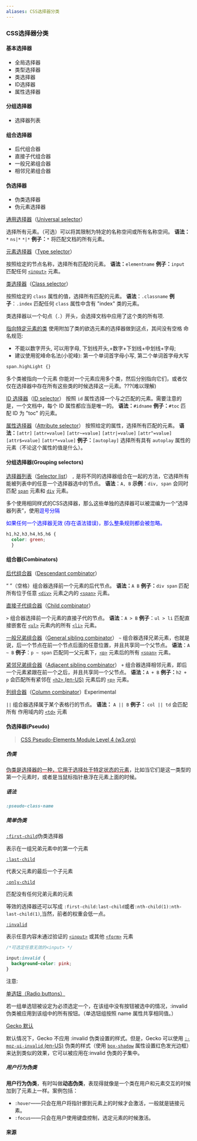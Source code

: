 ```yaml
---
aliases: CSS选择器分类
---
```


### CSS选择器分类


#### 基本选择器

* 全局选择器
* 类型选择器
* 类选择器
* ID选择器
* 属性选择器

#### 分组选择器
* 选择器列表

#### 组合选择器
* 后代组合器
* 直接子代组合器
* 一般兄弟组合器
* 相邻兄弟组合器

#### 伪选择器
* 伪类选择器
* 伪元素选择器






[通用选择器](https://developer.mozilla.org/zh-CN/docs/Web/CSS/Universal_selectors)（[Universal selector](https://developer.mozilla.org/zh-CN/docs/Web/CSS/Universal_selectors)）

选择所有元素。（可选）可以将其限制为特定的名称空间或所有名称空间。 **语法：**`*` `ns|*` `*|*` **例子：**`*` 将匹配文档的所有元素。

[元素选择器](https://developer.mozilla.org/zh-CN/docs/Web/CSS/Type_selectors)（[Type selector](https://developer.mozilla.org/zh-CN/docs/Web/CSS/Type_selectors)）

按照给定的节点名称，选择所有匹配的元素。 **语法：**`elementname` **例子：**`input` 匹配任何 [`<input>`](https://developer.mozilla.org/zh-CN/docs/Web/HTML/Element/Input) 元素。

[类选择器](https://developer.mozilla.org/zh-CN/docs/Web/CSS/Class_selectors)（[Class selector](https://developer.mozilla.org/zh-CN/docs/Web/CSS/Class_selectors)）

按照给定的 `class` 属性的值，选择所有匹配的元素。 **语法**：`.classname` **例子**：`.index` 匹配任何 `class` 属性中含有 "index" 类的元素。

类选择器以一个句点（`.`）开头，会选择文档中应用了这个类的所有项.

<u>指向特定元素的类</u>
使用附加了类的欲选元素的选择器做到这点，其间没有空格
命名规范: 
* 不能以数字开头, 可以用字母, 下划线开头,+数字+下划线+中划线+字母;
* 建议使用驼峰命名法(小驼峰): 第一个单词首字母小写, 第二个单词首字母大写
```html
span.highLight {}
```

多个类被指向一个元素
你能对一个元素应用多个类，然后分别指向它们，或者仅仅在选择器中存在所有这些类的时候选择这一元素。???(难以理解)

[ID 选择器](https://developer.mozilla.org/zh-CN/docs/Web/CSS/ID_selectors)（[ID selector](https://developer.mozilla.org/zh-CN/docs/Web/CSS/ID_selectors)）
按照 `id` 属性选择一个与之匹配的元素。需要注意的是，一个文档中，每个 ID 属性都应当是唯一的。 **语法：**`#idname` **例子：**`#toc` 匹配 ID 为 "toc" 的元素。

[属性选择器](https://developer.mozilla.org/zh-CN/docs/Web/CSS/Attribute_selectors)（[Attribute selector](https://developer.mozilla.org/zh-CN/docs/Web/CSS/Attribute_selectors)）
按照给定的属性，选择所有匹配的元素。 **语法：**`[attr]` `[attr=value]` `[attr~=value]` `[attr|=value]` `[attr^=value]` `[attr$=value]` `[attr*=value]` **例子：**`[autoplay]` 选择所有具有 `autoplay` 属性的元素（不论这个属性的值是什么）。



#### 分组选择器(Grouping selectors)

[选择器列表](https://developer.mozilla.org/zh-CN/docs/Web/CSS/Selector_list)（[Selector list](https://developer.mozilla.org/zh-CN/docs/Web/CSS/Selector_list)）
`,` 是将不同的选择器组合在一起的方法，它选择所有能被列表中的任意一个选择器选中的节点。 **语法**：`A, B` **示例**：`div, span` 会同时匹配 [`span`](https://developer.mozilla.org/zh-CN/docs/Web/HTML/Element/span) 元素和 [`div`](https://developer.mozilla.org/zh-CN/docs/Web/HTML/Element/div) 元素。

多个使用相同样式的CSS选择器，那么这些单独的选择器可以被混编为一个“选择器列表”，使用<span style="color:blue">逗号分隔</span>

<span style="color:blue">如果任何一个选择器无效 (存在语法错误)，那么整条规则都会被忽略。</span>

```css
h1,h2,h3,h4,h5,h6 {
  color: green;
  }
```



#### 组合器(Combinators)
[后代组合器](https://developer.mozilla.org/zh-CN/docs/Web/CSS/Descendant_combinator)（[Descendant combinator](https://developer.mozilla.org/zh-CN/docs/Web/CSS/Descendant_combinator)）

“ ”（空格）组合器选择前一个元素的后代节点。 **语法：**`A B` **例子：**`div span` 匹配所有位于任意 [`<div>`](https://developer.mozilla.org/zh-CN/docs/Web/HTML/Element/div) 元素之内的 [`<span>`](https://developer.mozilla.org/zh-CN/docs/Web/HTML/Element/span) 元素。

[直接子代组合器](https://developer.mozilla.org/zh-CN/docs/Web/CSS/Child_combinator)（[Child combinator](https://developer.mozilla.org/zh-CN/docs/Web/CSS/Child_combinator)）

`>` 组合器选择前一个元素的直接子代的节点。 **语法**：`A > B` **例子**：`ul > li` 匹配直接嵌套在 [`<ul>`](https://developer.mozilla.org/zh-CN/docs/Web/HTML/Element/ul) 元素内的所有 [`<li>`](https://developer.mozilla.org/zh-CN/docs/Web/HTML/Element/li) 元素。

[一般兄弟组合器](https://developer.mozilla.org/zh-CN/docs/Web/CSS/General_sibling_combinator)（[General sibling combinator](https://developer.mozilla.org/zh-CN/docs/Web/CSS/General_sibling_combinator)）
`~` 组合器选择兄弟元素，也就是说，后一个节点在前一个节点后面的任意位置，并且共享同一个父节点。 **语法**：`A ~ B` **例子**：`p ~ span` 匹配同一父元素下，[`<p>`](https://developer.mozilla.org/zh-CN/docs/Web/HTML/Element/p) 元素后的所有 [`<span>`](https://developer.mozilla.org/zh-CN/docs/Web/HTML/Element/span) 元素。

[紧邻兄弟组合器](https://developer.mozilla.org/zh-CN/docs/Web/CSS/Adjacent_sibling_combinator)（[Adjacent sibling combinator](https://developer.mozilla.org/zh-CN/docs/Web/CSS/Adjacent_sibling_combinator)）
`+` 组合器选择相邻元素，即后一个元素紧跟在前一个之后，并且共享同一个父节点。 **语法：**`A + B` **例子：**`h2 + p` 会匹配所有紧邻在 [`<h2>` (en-US)](https://developer.mozilla.org/en-US/docs/Web/HTML/Element/Heading_Elements) 元素后的 [`<p>`](https://developer.mozilla.org/zh-CN/docs/Web/HTML/Element/p) 元素。

[列组合器](https://developer.mozilla.org/zh-CN/docs/Web/CSS/Column_combinator)（[Column combinator](https://developer.mozilla.org/zh-CN/docs/Web/CSS/Column_combinator)）Experimental

`||` 组合器选择属于某个表格行的节点。 **语法：** `A || B` **例子：** `col || td` 会匹配所有 作用域内的 [`<td>`](https://developer.mozilla.org/zh-CN/docs/Web/HTML/Element/td) 元素



#### 伪选择器(Pseudo)
> [CSS Pseudo-Elements Module Level 4 (w3.org)](https://www.w3.org/TR/css-pseudo-4/)


##### 伪类
<span style="text-decoration:underline red ">伪类是选择器的一种，它用于选择处于特定状态的元素</span>，比如当它们是这一类型的第一个元素时，或者是当鼠标指针悬浮在元素上面的时候。

##### 语法
```css
:pseudo-class-name
```


##### 简单伪类
[`:first-child`](https://developer.mozilla.org/zh-CN/docs/Web/CSS/:first-child)伪类选择器

表示在一组兄弟元素中的第一个元素



[`:last-child`](https://developer.mozilla.org/zh-CN/docs/Web/CSS/:last-child) 

代表父元素的最后一个子元素



[`:only-child`](https://developer.mozilla.org/zh-CN/docs/Web/CSS/:only-child)

匹配没有任何兄弟元素的元素

等效的选择器还可以写成 `:first-child:last-child`或者`:nth-child(1):nth-last-child(1)`,当然，前者的权重会低一点。





[`:invalid`](https://developer.mozilla.org/zh-CN/docs/Web/CSS/:invalid)

表示任意内容未通过验证的 [`<input>`](https://developer.mozilla.org/zh-CN/docs/Web/HTML/Element/Input) 或其他 [`<form>`](https://developer.mozilla.org/zh-CN/docs/Web/HTML/Element/form) 元素 



```css
/*可选定任意无效的<input> */

input:invalid {
  background-color: pink;
}
```



注意:

[单选钮（Radio buttons）](https://developer.mozilla.org/zh-CN/docs/Web/CSS/:invalid#单选钮（radio_buttons）)

若一组单选钮被设定为必须选定一个，在该组中没有按钮被选中的情况，:invalid 伪类被应用到该组中的所有按钮。（单选钮组按照 name 属性共享相同值。）

[Gecko 默认](https://developer.mozilla.org/zh-CN/docs/Web/CSS/:invalid#gecko_默认)

默认情况下，Gecko 不应用 :invalid 伪类设置的样式。但是，Gecko 可以使用 [`:-moz-ui-invalid` (en-US)](https://developer.mozilla.org/en-US/docs/Web/CSS/:user-invalid) 伪类的样式（使用 [`box-shadow`](https://developer.mozilla.org/zh-CN/docs/Web/CSS/box-shadow) 属性设置红色发光边框）来达到类似的效果，它可以被应用在:invalid 伪类的子集中。



##### 用户行为伪类

**用户行为伪类**，有时叫做**动态伪类**，表现得就像是一个类在用户和元素交互的时候加到了元素上一样。案例包括：

- `:hover`——只会在用户将指针挪到元素上的时候才会激活，一般就是链接元素。
- `:focus`——只会在用户使用键盘控制，选定元素的时候激活。




#### 来源



